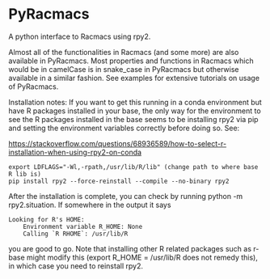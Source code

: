# PyRacmacs
A python interface to Racmacs using rpy2.

Almost all of the functionalities in Racmacs (and some more) are also available in PyRacmacs. Most properties and functions in Racmacs which would be in camelCase 
is in snake_case in PyRacmacs but otherwise available in a similar fashion. See examples for extensive tutorials on usage of PyRacmacs.

Installation notes:
If you want to get this running in a conda environment but have R packages installed in your base, the only way for the environment to see the R packages installed 
in the base seems to be installing rpy2 via pip and setting the environment variables correctly before doing so. See:

https://stackoverflow.com/questions/68936589/how-to-select-r-installation-when-using-rpy2-on-conda

```
export LDFLAGS="-Wl,-rpath,/usr/lib/R/lib" (change path to where base R lib is)
pip install rpy2 --force-reinstall --compile --no-binary rpy2
```

After the installation is complete, you can check by running python -m rpy2.situation. If somewhere in the output it says

```
Looking for R's HOME:
    Environment variable R_HOME: None
    Calling `R RHOME`: /usr/lib/R
```

you are good to go. Note that installing other R related packages such as r-base might modify this (export R_HOME = /usr/lib/R does not remedy this), in which case
you need to reinstall rpy2.
